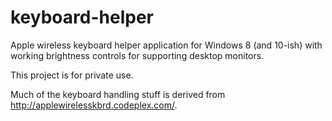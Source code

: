 # keyboard-helper
Apple wireless keyboard helper application for Windows 8 (and 10-ish) with working brightness controls for supporting desktop monitors.

This project is for private use. 

Much of the keyboard handling stuff is derived from http://applewirelesskbrd.codeplex.com/.
